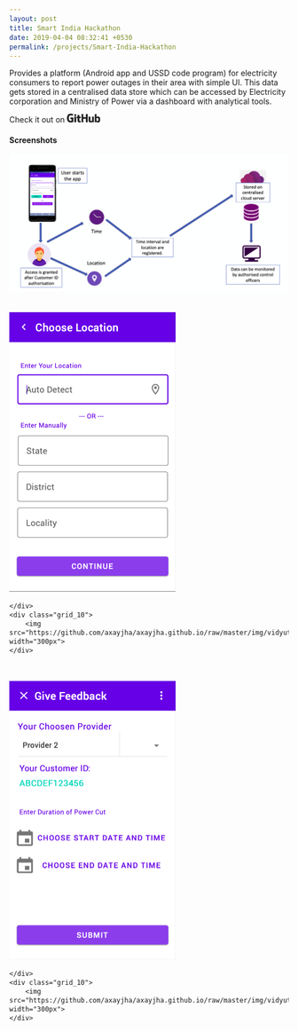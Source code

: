```yaml
---
layout: post
title: Smart India Hackathon
date: 2019-04-04 08:32:41 +0530
permalink: /projects/Smart-India-Hackathon
---
```



Provides a platform (Android app and USSD code program) for electricity consumers to report power outages in their area with simple UI. This data gets stored in a centralised data store which can be accessed by Electricity corporation and Ministry of Power via a dashboard with analytical tools.

Check it out on  <a href="https://github.com/axayjha/vidyutsaathi"><img src="https://github.com/axayjha/axayjha.github.io/raw/master/img/github.png" width="60px"></a>


<h4>Screenshots</h4>

<img src="https://github.com/axayjha/axayjha.github.io/raw/master/img/vidyutsathi/scr1.png">
<br>
<br>
<br>
<div class="container_24">
    <div class="grid_10">
        <img src="https://github.com/axayjha/axayjha.github.io/raw/master/img/vidyutsathi/scr2.png" width="300px">

    </div>
    <div class="grid_10">
        <img src="https://github.com/axayjha/axayjha.github.io/raw/master/img/vidyutsathi/scr3.png" width="300px">
    </div>
</div>
<br><br>

<div class="container_24">
    <div class="grid_10">
        <img src="https://github.com/axayjha/axayjha.github.io/raw/master/img/vidyutsathi/scr4.png" width="300px">

    </div>
    <div class="grid_10">
        <img src="https://github.com/axayjha/axayjha.github.io/raw/master/img/vidyutsathi/scr5.png" width="300px">
    </div>
</div>
